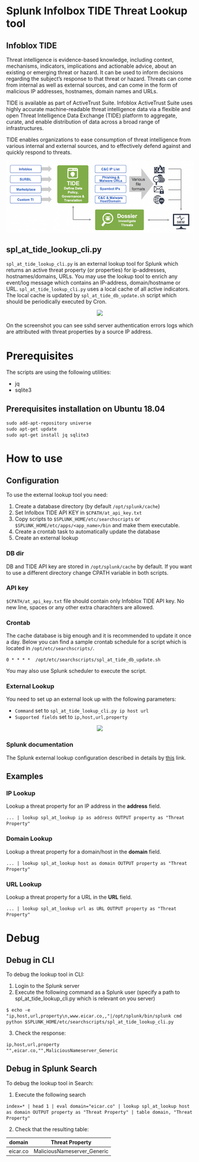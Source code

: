 # Splunk Infolbox TIDE Threat Lookup tool
## Infoblox TIDE
Threat intelligence is evidence-based knowledge, including context, mechanisms, indicators, implications and actionable advice, about an existing
or emerging threat or hazard. It can be used to inform decisions regarding the subject’s response to that threat or hazard. Threats can come from
internal as well as external sources, and can come in the form of malicious IP addresses, hostnames, domain names and URLs.

TIDE is available as part of ActiveTrust Suite. Infoblox ActiveTrust Suite uses highly accurate machine-readable threat intelligence data via a
flexible and open Threat Intelligence Data Exchange (TIDE) platform to aggregate, curate, and enable distribution of data across a broad range of
infrastructures.

TIDE enables organizations to ease consumption of threat intelligence from various internal and external sources, and to effectively defend
against and quickly respond to threats.

<p align="center"><img src="https://github.com/Homas/Splunk_AT_Lookup/blob/master/img/TIDE.png"></p>

## spl_at_tide_lookup_cli.py
```spl_at_tide_lookup_cli.py``` is an external lookup tool for Splunk which returns an active threat property (or properties) for ip-addresses, hostnames/domains, URLs.
You may use the lookup tool to enrich any event/log message which contains an IP-address, domain/hostname or URL. 
```spl_at_tide_lookup_cli.py``` uses a local cache of all active indicators. The local cache is updated by ```spl_at_tide_db_update.sh``` script which should be periodically executed by Cron.   
<p align="center"><img src="https://github.com/Homas/Splunk_AT_Lookup/blob/master/img/event_enrichment.png"></p>
On the screenshot you can see sshd server authentication errors logs which are attributed with threat properties by a source IP address.

# Prerequisites 
The scripts are using the following utilities:
* jq
* sqlite3

## Prerequisites installation on Ubuntu 18.04
```
sudo add-apt-repository universe
sudo apt-get update
sudo apt-get install jq sqlite3
```

# How to use
## Configuration
To use the external lookup tool you need:
1. Create a database directory (by default ```/opt/splunk/cache```)
2. Set Infolbox TIDE API KEY in ```$CPATH/at_api_key.txt```
3. Copy scripts to ```$SPLUNK_HOME/etc/searchscripts``` or ```$SPLUNK_HOME/etc/apps/<app_name>/bin``` and make them executable.
4. Create a crontab task to automatically update the database
5. Create an external lookup 

### DB dir
DB and TIDE API key are stored in ```/opt/splunk/cache``` by default. If you want to use a different directory change CPATH variable in both scripts.
### API key
```$CPATH/at_api_key.txt``` file should contain only Infoblox TIDE API key. No new line, spaces or any other extra charachters are allowed.
### Crontab
The cache database is big enough and it is recommended to update it once a day.
Below you can find a sample crontab schedule for a script which is located in ```/opt/etc/searchscripts/```. 
```
0 * * * *  /opt/etc/searchscripts/spl_at_tide_db_update.sh
```
You may also use Splunk scheduler to execute the script.
### External Lookup
You need to set up an external look up with the following parameters:
- ```Command``` set to ```spl_at_tide_lookup_cli.py ip host url```
- ```Supported fields``` set to ```ip,host,url,property```
<p align="center"><img src="https://github.com/Homas/Splunk_AT_Lookup/blob/master/img/spl_external_lookup.png"></p>

### Splunk documentation
The Splunk external lookup configuration described in details by [this](https://docs.splunk.com/Documentation/Splunk/7.2.0/Knowledge/DefineanexternallookupinSplunkWeb) link.
## Examples
### IP Lookup
Lookup a threat property for an IP address in the **address** field.
```
... | lookup spl_at_lookup ip as address OUTPUT property as "Threat Property"
```
### Domain Lookup
Lookup a threat property for a domain/host in the **domain** field.
```
... | lookup spl_at_lookup host as domain OUTPUT property as "Threat Property"
```
### URL Lookup
Lookup a threat property for a URL in the **URL** field.
```
... | lookup spl_at_lookup url as URL OUTPUT property as "Threat Property"
```
# Debug
## Debug in CLI
To debug the lookup tool in CLI:
1. Login to the Splunk server
2. Execute the following command as a Splunk user (specify a path to spl_at_tide_lookup_cli.py which is relevant on you server)
```
$ echo -e "ip,host,url,property\n,www.eicar.co,,"|/opt/splunk/bin/splunk cmd python $SPLUNK_HOME/etc/searchscripts/spl_at_tide_lookup_cli.py
```
3. Check the response:
```
ip,host,url,property
"",eicar.co,"",MaliciousNameserver_Generic
```
## Debug in Splunk Search
To debug the lookup tool in Search:
1. Execute the following search 
```
index=* | head 1 | eval domain="eicar.co" | lookup spl_at_lookup host as domain OUTPUT property as "Threat Property" | table domain, "Threat Property"
```
2. Check that the resulting table:

| domain  | Threat Property |
| ------- | ---------------------------- |
| eicar.co | MaliciousNameserver_Generic |

